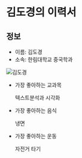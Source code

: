 # 김도경의 이력서

## 정보
- 이름: 김도경
- 소속: 한림대학교 중국학과 


![김도경](여권사진/30x30/여권사진.jpg)

- 가장 좋아하는 교과목

  텍스트분석과 시각화 
  
- 가장 좋아하는 음식

  냉면
  
- 가장 좋아하는 운동

  자전거 타기 


